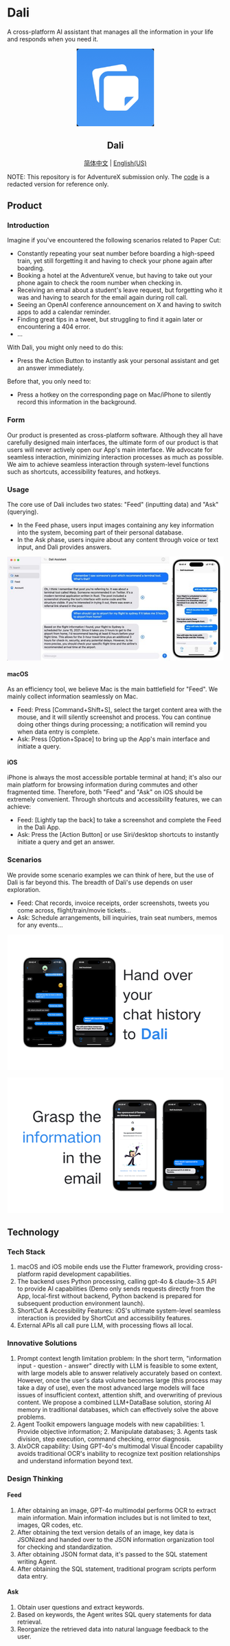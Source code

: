 # Dali

A cross-platform AI assistant that manages all the information in your life and responds when you need it.

<p align="center">
  <a href="#">
    <img width="180" src="readme_src/logo.jpg">
  </a>
</p>
<h2 align="center">Dali</h2>
<div align="center"><p><a href="./README.md">简体中文</a> | <a href="./README_EN.md">English(US)</a></p></div>

NOTE: This repository is for AdventureX submission only. The [code](code/) is a redacted version for reference only.

## Product

### Introduction

Imagine if you've encountered the following scenarios related to Paper Cut:

- Constantly repeating your seat number before boarding a high-speed train, yet still forgetting it and having to check your phone again after boarding.
- Booking a hotel at the AdventureX venue, but having to take out your phone again to check the room number when checking in.
- Receiving an email about a student's leave request, but forgetting who it was and having to search for the email again during roll call.
- Seeing an OpenAI conference announcement on X and having to switch apps to add a calendar reminder.
- Finding great tips in a tweet, but struggling to find it again later or encountering a 404 error.
- ...

With Dali, you might only need to do this:
- Press the Action Button to instantly ask your personal assistant and get an answer immediately.

Before that, you only need to:
- Press a hotkey on the corresponding page on Mac/iPhone to silently record this information in the background.

### Form

Our product is presented as cross-platform software. Although they all have carefully designed main interfaces, the ultimate form of our product is that users will never actively open our App's main interface. We advocate for seamless interaction, minimizing interaction processes as much as possible. We aim to achieve seamless interaction through system-level functions such as shortcuts, accessibility features, and hotkeys.

### Usage

The core use of Dali includes two states: "Feed" (inputting data) and "Ask" (querying).

- In the Feed phase, users input images containing any key information into the system, becoming part of their personal database.
- In the Ask phase, users inquire about any content through voice or text input, and Dali provides answers.

![Ask server on mac and iphone](/readme_src/pic1.jpg)

#### macOS

As an efficiency tool, we believe Mac is the main battlefield for "Feed". We mainly collect information seamlessly on Mac.

- Feed: Press [Command+Shift+S], select the target content area with the mouse, and it will silently screenshot and process. You can continue doing other things during processing; a notification will remind you when data entry is complete.
- Ask: Press [Option+Space] to bring up the App's main interface and initiate a query.

#### iOS
iPhone is always the most accessible portable terminal at hand; it's also our main platform for browsing information during commutes and other fragmented time. Therefore, both "Feed" and "Ask" on iOS should be extremely convenient. Through shortcuts and accessibility features, we can achieve:

- Feed: [Lightly tap the back] to take a screenshot and complete the Feed in the Dali App.
- Ask: Press the [Action Button] or use Siri/desktop shortcuts to instantly initiate a query and get an answer.

### Scenarios

We provide some scenario examples we can think of here, but the use of Dali is far beyond this. The breadth of Dali's use depends on user exploration.

- Feed: Chat records, invoice receipts, order screenshots, tweets you come across, flight/train/movie tickets...
- Ask: Schedule arrangements, bill inquiries, train seat numbers, memos for any events...

![faa1](/readme_src/pic2.png)

![faa2](/readme_src/pic3.png)

## Technology

### Tech Stack

1. macOS and iOS mobile ends use the Flutter framework, providing cross-platform rapid development capabilities.
2. The backend uses Python processing, calling gpt-4o & claude-3.5 API to provide AI capabilities (Demo only sends requests directly from the App, local-first without backend, Python backend is prepared for subsequent production environment launch).
3. ShortCut & Accessibility Features: iOS's ultimate system-level seamless interaction is provided by ShortCut and accessibility features.
4. External APIs all call pure LLM, with processing flows all local.

### Innovative Solutions
1. Prompt context length limitation problem: In the short term, "information input - question - answer" directly with LLM is feasible to some extent, with large models able to answer relatively accurately based on context. However, once the user's data volume becomes large (this process may take a day of use), even the most advanced large models will face issues of insufficient context, attention shift, and overwriting of previous content. We propose a combined LLM+DataBase solution, storing AI memory in traditional databases, which can effectively solve the above problems.
2. Agent Toolkit empowers language models with new capabilities: 1. Provide objective information; 2. Manipulate databases; 3. Agents task division, step execution, command checking, error diagnosis.
3. AIxOCR capability: Using GPT-4o's multimodal Visual Encoder capability avoids traditional OCR's inability to recognize text position relationships and understand information beyond text.

### Design Thinking

#### Feed
1. After obtaining an image, GPT-4o multimodal performs OCR to extract main information. Main information includes but is not limited to text, images, QR codes, etc.
2. After obtaining the text version details of an image, key data is JSONized and handed over to the JSON information organization tool for checking and standardization.
3. After obtaining JSON format data, it's passed to the SQL statement writing Agent.
4. After obtaining the SQL statement, traditional program scripts perform data entry.

#### Ask
1. Obtain user questions and extract keywords.
2. Based on keywords, the Agent writes SQL query statements for data retrieval.
3. Reorganize the retrieved data into natural language feedback to the user.